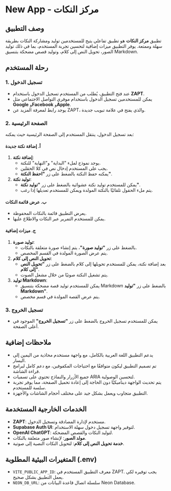 # New App - مركز النكات

## وصف التطبيق

تطبيق **مركز النكات** هو تطبيق تفاعلي يتيح للمستخدمين توليد ومشاركة النكات بطريقة سهلة وممتعة. يوفر التطبيق ميزات إضافية لتحسين تجربة المستخدم، بما في ذلك توليد الصور، تحويل النص إلى كلام، وتوليد قصص مضحكة بتنسيق Markdown.

## رحلة المستخدم

### 1. تسجيل الدخول

- عند فتح التطبيق، يُطلب من المستخدم تسجيل الدخول باستخدام **ZAPT**.
- يمكن للمستخدمين تسجيل الدخول باستخدام موفري التواصل الاجتماعي مثل **Google** و**Facebook** و**Apple**.
- يوجد رابط لمعرفة المزيد عن ZAPT، والذي يفتح في علامة تبويب جديدة.

### 2. الصفحة الرئيسية

بعد تسجيل الدخول، ينتقل المستخدم إلى الصفحة الرئيسية حيث يمكنه:

#### أ. إضافة نكتة جديدة

1. **إضافة نكتة**:
   - يوجد نموذج لملء "البداية" و"النهاية" للنكتة.
   - يجب على المستخدم إدخال نص في كلا الحقلين.
   - يمكنه حفظ النكتة بالضغط على زر **"احفظ النكتة"**.
2. **توليد نكتة**:
   - يمكن للمستخدم توليد نكتة عشوائية بالضغط على زر **"توليد نكتة"**.
   - يتم ملء الحقول تلقائيًا بالنكتة المولدة ويمكن للمستخدم تعديلها إذا رغب.

#### ب. عرض قائمة النكات

- يعرض التطبيق قائمة بالنكات المحفوظة.
- يمكن للمستخدم التمرير عبر النكات والاطلاع عليها.

#### ج. ميزات إضافية

1. **توليد صورة**:
   - بالضغط على زر **"توليد صورة"**، يتم إنشاء صورة متعلقة بالنكات.
   - يتم عرض الصورة المولدة في القسم المخصص.
2. **تحويل النص إلى كلام**:
   - بعد إضافة نكتة، يمكن للمستخدم تحويلها إلى كلام بالضغط على زر **"تحويل النص إلى كلام"**.
   - يتم تشغيل النكتة صوتيًا من خلال مشغل الصوت.
3. **توليد Markdown**:
   - يمكن للمستخدم توليد قصة مضحكة بتنسيق Markdown بالضغط على زر **"توليد Markdown"**.
   - يتم عرض القصة المولدة في قسم مخصص.

### 3. تسجيل الخروج

- يمكن للمستخدم تسجيل الخروج بالضغط على زر **"تسجيل الخروج"** الموجود في أعلى الصفحة.

## ملاحظات إضافية

- يدعم التطبيق اللغة العربية بالكامل، مع واجهة مستخدم محاذية من اليمين إلى اليسار.
- تم تصميم التطبيق ليكون متوافقًا مع احتياجات المكفوفين، مع دعم كامل لبرامج قراءة الشاشة.
- جميع الأزرار والنماذج تحتوي على تسميات ARIA لتحسين الوصولية.
- يتم تحديث الواجهة ديناميكيًا دون الحاجة إلى إعادة تحميل الصفحة، مما يوفر تجربة سلسة للمستخدم.
- التطبيق متجاوب ويعمل بشكل جيد على مختلف أحجام الشاشات والأجهزة.

## الخدمات الخارجية المستخدمة

- **ZAPT**: مستخدم لإدارة المصادقة وتسجيل الدخول.
- **Supabase Auth UI**: لتوفير واجهة تسجيل دخول سهلة الاستخدام.
- **OpenAI ChatGPT**: لتوليد النكات والقصص المضحكة.
- **مولد الصور**: لإنشاء صور متعلقة بالنكات.
- **خدمة تحويل النص إلى كلام**: لتحويل النكات النصية إلى صوتية.

## المتغيرات البيئية المطلوبة (.env)

- `VITE_PUBLIC_APP_ID`: معرف التطبيق المستخدم في ZAPT. يجب توفيره لكي يعمل التطبيق بشكل صحيح.
- `NEON_DB_URL`: سلسلة اتصال قاعدة البيانات من Neon Database.
